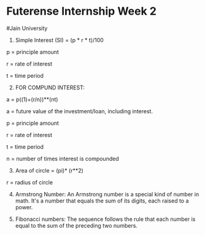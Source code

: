 # Futerense Internship Week 2

#Jain University




1. Simple Interest (SI) = (p * r * t)/100

p = principle amount

r = rate of interest

t = time period​


2. FOR COMPUND INTEREST:

a = p((1)+(r/n))**(nt)

a = future value of the investment/loan, including interest.

p = principle amount

r = rate of interest

t = time period

n = number of times interest is compounded




3. Area of circle = (pi)* (r**2)

r = radius of circle



4. Armstrong Number: An Armstrong number is a special kind of number in math. It's a number that equals the sum of its digits, each raised to a power.




5. Fibonacci numbers: The sequence follows the rule that each number is equal to the sum of the preceding two numbers.
